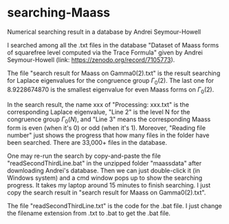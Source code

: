 # searching-Maass
Numerical searching result in a database by Andrei Seymour-Howell

I searched among all the .txt files in the database "Dataset of Maass forms of squarefree level computed via the Trace Formula" given by Andrei Seymour-Howell (link: https://zenodo.org/record/7105773). 

The file "search result for Maass on Gamma0(2).txt" is the result searching for Laplace eigenvalues for the congruence group $\Gamma_0(2)$. The last one for 8.9228674870 is the smallest eigenvalue for even Maass forms on $\Gamma_0(2)$. 

In the search result, the name xxx of "Processing: xxx.txt" is the corresponding Laplace eigenvalue, "Line 2" is the level N for the congruence group $\Gamma_0(N)$, and "Line 3" means the corresponding Maass form is even (when it's 0) or odd (when it's 1). Moreover, "Reading file number" just shows the progress that how many files in the folder have been searched. There are 33,000+ files in the database. 

One may re-run the search by copy-and-paste the file "readSecondThirdLine.bat" in the unzipped folder "maassdata" after downloading Andrei's database. Then we can just double-click it (in Windows system) and a cmd window pops up to show the searching progress. It takes my laptop around 15 minutes to finish searching. I just copy the search result in "search result for Maass on Gamma0(2).txt". 

The file "readSecondThirdLine.txt" is the code for the .bat file. I just change the filename extension from .txt to .bat to get the .bat file. 
